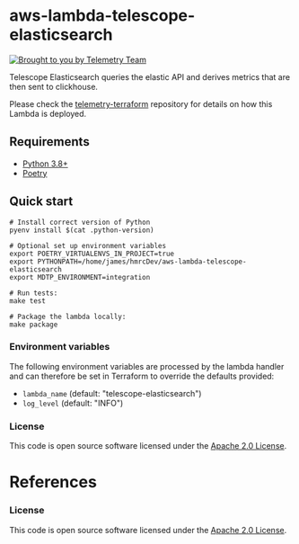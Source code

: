 # aws-lambda-telescope-elasticsearch

[![Brought to you by Telemetry Team](https://img.shields.io/badge/MDTP-Telemetry-40D9C0?style=flat&labelColor=000000&logo=gov.uk)](https://confluence.tools.tax.service.gov.uk/display/TEL/Telemetry)

Telescope Elasticsearch queries the elastic API and derives metrics that are then sent to clickhouse.

Please check the [telemetry-terraform](https://github.com/hmrc/telemetry-terraform) repository for details on how this Lambda is deployed.

## Requirements

* [Python 3.8+](https://www.python.org/downloads/release)
* [Poetry](https://python-poetry.org/)

## Quick start

```shell
# Install correct version of Python
pyenv install $(cat .python-version)

# Optional set up environment variables
export POETRY_VIRTUALENVS_IN_PROJECT=true
export PYTHONPATH=/home/james/hmrcDev/aws-lambda-telescope-elasticsearch
export MDTP_ENVIRONMENT=integration

# Run tests:
make test

# Package the lambda locally:
make package
```

### Environment variables
The following environment variables are processed by the lambda handler and can therefore be set in Terraform to
override the defaults provided:

* `lambda_name` (default: "telescope-elasticsearch")
* `log_level` (default: "INFO")

### License

This code is open source software licensed under the [Apache 2.0 License]("http://www.apache.org/licenses/LICENSE-2.0.html").

# References

### License

This code is open source software licensed under the [Apache 2.0 License]("http://www.apache.org/licenses/LICENSE-2.0.html").
